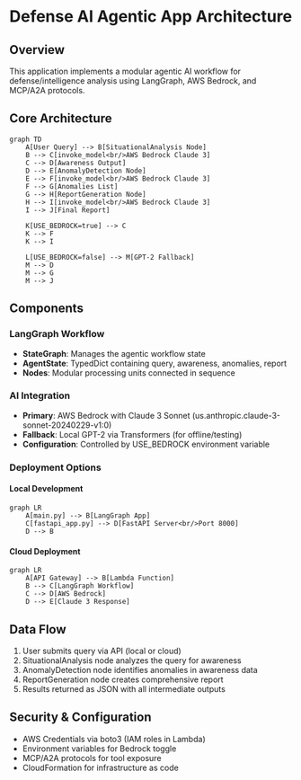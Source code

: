 # Defense AI Agentic App Architecture

## Overview
This application implements a modular agentic AI workflow for defense/intelligence analysis using LangGraph, AWS Bedrock, and MCP/A2A protocols.

## Core Architecture

```mermaid
graph TD
    A[User Query] --> B[SituationalAnalysis Node]
    B --> C[invoke_model<br/>AWS Bedrock Claude 3]
    C --> D[Awareness Output]
    D --> E[AnomalyDetection Node]
    E --> F[invoke_model<br/>AWS Bedrock Claude 3]
    F --> G[Anomalies List]
    G --> H[ReportGeneration Node]
    H --> I[invoke_model<br/>AWS Bedrock Claude 3]
    I --> J[Final Report]

    K[USE_BEDROCK=true] --> C
    K --> F
    K --> I

    L[USE_BEDROCK=false] --> M[GPT-2 Fallback]
    M --> D
    M --> G
    M --> J
```

## Components

### LangGraph Workflow
- **StateGraph**: Manages the agentic workflow state
- **AgentState**: TypedDict containing query, awareness, anomalies, report
- **Nodes**: Modular processing units connected in sequence

### AI Integration
- **Primary**: AWS Bedrock with Claude 3 Sonnet (us.anthropic.claude-3-sonnet-20240229-v1:0)
- **Fallback**: Local GPT-2 via Transformers (for offline/testing)
- **Configuration**: Controlled by USE_BEDROCK environment variable

### Deployment Options

#### Local Development
```mermaid
graph LR
    A[main.py] --> B[LangGraph App]
    C[fastapi_app.py] --> D[FastAPI Server<br/>Port 8000]
    D --> B
```

#### Cloud Deployment
```mermaid
graph LR
    A[API Gateway] --> B[Lambda Function]
    B --> C[LangGraph Workflow]
    C --> D[AWS Bedrock]
    D --> E[Claude 3 Response]
```

## Data Flow
1. User submits query via API (local or cloud)
2. SituationalAnalysis node analyzes the query for awareness
3. AnomalyDetection node identifies anomalies in awareness data
4. ReportGeneration node creates comprehensive report
5. Results returned as JSON with all intermediate outputs

## Security & Configuration
- AWS Credentials via boto3 (IAM roles in Lambda)
- Environment variables for Bedrock toggle
- MCP/A2A protocols for tool exposure
- CloudFormation for infrastructure as code